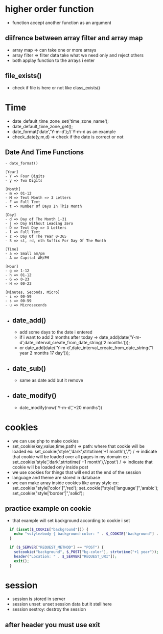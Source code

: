 # higher order function
- function accept another function as an argument
## diifrence between array filter and array map
- array map => can take one or more arrays
- array filter => filter data take what we need only and reject others 
- both applay function to the arrays i enter
## file_exists()
- check if file is here or not like class_exists()
# Time
- date_default_time_zone_set('time_zone_name');
- date_default_time_zone_get();
- date_format('date','Y-m-d');// Y-m-d as an example
- check_date(y,m,d) => check if the date is correct or not
## Date And Time Functions

    - date_format()

    [Year]
    - Y => Four Digits
    - y => Two Digits

    [Month]
    - m => 01-12
    - M => Text Month => 3 Letters
    - F => Full Text
    - t => Number Of Days In This Month

    [Day]
    - d => Day of The Month 1-31
    - j => Day Without Leading Zero
    - D => Text Day => 3 Letters
    - l => Full Text
    - z => Day Of The Year 0-365
    - S => st, rd, nth Suffix For Day Of The Month

    [Time]
    - a => Small am/pm
    - A => Capital AM/PM

    [Hour]
    - g => 1-12
    - h => 01-12
    - G => 0-23
    - H => 00-23

    [Minutes, Seconds, Micro]
    - i => 00-59
    - s => 00-59
    - u => Microseconds
- ## date_add()
  - add some days to the date i entered
  - if i want to add 2 months after today =>
    date_add(date('Y-m-d',date_interval_create_from_date_string('2 months')));
  - or date_add(date('Y-m-d',date_interval_create_from_date_string('1 year 2 months 17 day')));
- ## date_sub()
  - same as date add but it remove
- ## date_modify()
  - date_modify(now('Y-m-d','+20 months'))
# cookies
- we can use php to make cookies 
- set_cookie(key,value,time,path) => path: where that cookie will be loaded
  ex: set_cookie('style','dark',strtotime('+1 month'),'/') / => indicate that cookie will be loaded over all pages in my domain
  ex: set_cookie('style','dark',strtotime('+1 month'),'/post') / => indicate that cookie will be loaded only inside post
- we use cookies for things that will end at the end of the session
- language and theme are stored in database
- we can make array inside cookies like array style
  ex: set_cookie("style['color']",'red');
      set_cookie("style['language']",'arabic');
      set_cookie("style['border']",'solid');
## practice example on cookie
- that example will set background according to cookie i set
```php
  if (isset($_COOKIE["background"])) {
    echo "<style>body { background-color: " . $_COOKIE["background"] . " }</style>";
  }

  if ($_SERVER["REQUEST_METHOD"] == "POST") {
    setcookie("background", $_POST["bg-color"], strtotime("+1 year"));
    header("Location: " . $_SERVER["REQUEST_URI"]);
    exit();
  }
```
# session
- session is stored in server
- session unset: unset session data but it stell here
- session sestroy: destroy the session
## after header you must use exit